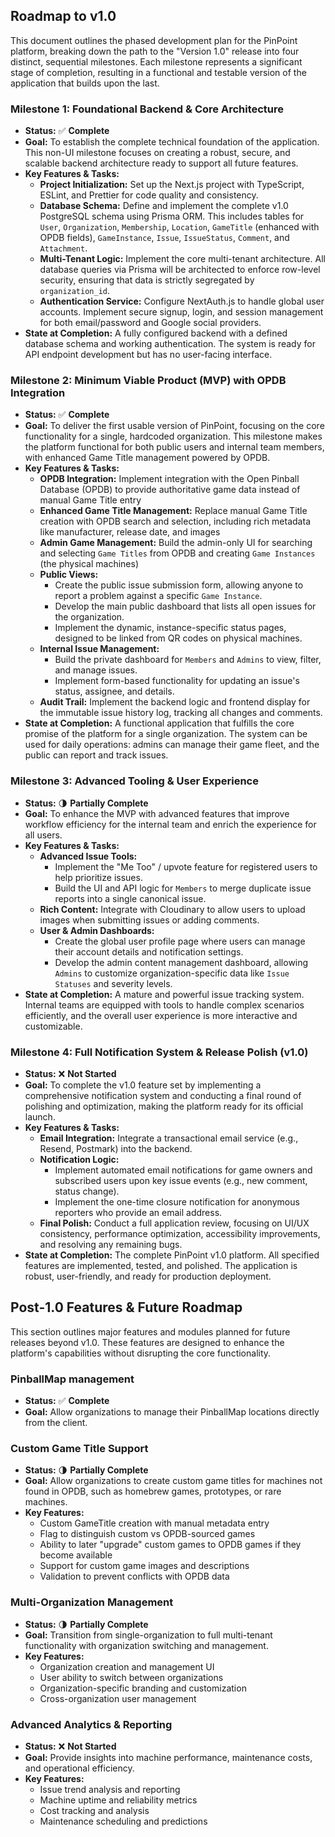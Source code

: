 ## **Roadmap to v1.0**

This document outlines the phased development plan for the PinPoint platform, breaking down the path to the "Version 1.0" release into four distinct, sequential milestones. Each milestone represents a significant stage of completion, resulting in a functional and testable version of the application that builds upon the last.

### **Milestone 1: Foundational Backend & Core Architecture**

- **Status:** ✅ **Complete**
- **Goal:** To establish the complete technical foundation of the application. This non-UI milestone focuses on creating a robust, secure, and scalable backend architecture ready to support all future features.
- **Key Features & Tasks:**
  - **Project Initialization:** Set up the Next.js project with TypeScript, ESLint, and Prettier for code quality and consistency.
  - **Database Schema:** Define and implement the complete v1.0 PostgreSQL schema using Prisma ORM. This includes tables for `User`, `Organization`, `Membership`, `Location`, `GameTitle` (enhanced with OPDB fields), `GameInstance`, `Issue`, `IssueStatus`, `Comment`, and `Attachment`.
  - **Multi-Tenant Logic:** Implement the core multi-tenant architecture. All database queries via Prisma will be architected to enforce row-level security, ensuring that data is strictly segregated by `organization_id`.
  - **Authentication Service:** Configure NextAuth.js to handle global user accounts. Implement secure signup, login, and session management for both email/password and Google social providers.
- **State at Completion:** A fully configured backend with a defined database schema and working authentication. The system is ready for API endpoint development but has no user-facing interface.

### **Milestone 2: Minimum Viable Product (MVP) with OPDB Integration**

- **Status:** ✅ **Complete**
- **Goal:** To deliver the first usable version of PinPoint, focusing on the core functionality for a single, hardcoded organization. This milestone makes the platform functional for both public users and internal team members, with enhanced Game Title management powered by OPDB.
- **Key Features & Tasks:**
  - **OPDB Integration:** Implement integration with the Open Pinball Database (OPDB) to provide authoritative game data instead of manual Game Title entry
  - **Enhanced Game Title Management:** Replace manual Game Title creation with OPDB search and selection, including rich metadata like manufacturer, release date, and images
  - **Admin Game Management:** Build the admin-only UI for searching and selecting `Game Titles` from OPDB and creating `Game Instances` (the physical machines)
  - **Public Views:**
    - Create the public issue submission form, allowing anyone to report a problem against a specific `Game Instance`.
    - Develop the main public dashboard that lists all open issues for the organization.
    - Implement the dynamic, instance-specific status pages, designed to be linked from QR codes on physical machines.
  - **Internal Issue Management:**
    - Build the private dashboard for `Members` and `Admins` to view, filter, and manage issues.
    - Implement form-based functionality for updating an issue's status, assignee, and details.
  - **Audit Trail:** Implement the backend logic and frontend display for the immutable issue history log, tracking all changes and comments.
- **State at Completion:** A functional application that fulfills the core promise of the platform for a single organization. The system can be used for daily operations: admins can manage their game fleet, and the public can report and track issues.

### **Milestone 3: Advanced Tooling & User Experience**

- **Status:** 🌗 **Partially Complete**
- **Goal:** To enhance the MVP with advanced features that improve workflow efficiency for the internal team and enrich the experience for all users.
- **Key Features & Tasks:**
  - **Advanced Issue Tools:**
    - Implement the "Me Too" / upvote feature for registered users to help prioritize issues.
    - Build the UI and API logic for `Members` to merge duplicate issue reports into a single canonical issue.
  - **Rich Content:** Integrate with Cloudinary to allow users to upload images when submitting issues or adding comments.
  - **User & Admin Dashboards:**
    - Create the global user profile page where users can manage their account details and notification settings.
    - Develop the admin content management dashboard, allowing `Admins` to customize organization-specific data like `Issue Statuses` and severity levels.
- **State at Completion:** A mature and powerful issue tracking system. Internal teams are equipped with tools to handle complex scenarios efficiently, and the overall user experience is more interactive and customizable.

### **Milestone 4: Full Notification System & Release Polish (v1.0)**

- **Status:** ❌ **Not Started**
- **Goal:** To complete the v1.0 feature set by implementing a comprehensive notification system and conducting a final round of polishing and optimization, making the platform ready for its official launch.
- **Key Features & Tasks:**
  - **Email Integration:** Integrate a transactional email service (e.g., Resend, Postmark) into the backend.
  - **Notification Logic:**
    - Implement automated email notifications for game owners and subscribed users upon key issue events (e.g., new comment, status change).
    - Implement the one-time closure notification for anonymous reporters who provide an email address.
  - **Final Polish:** Conduct a full application review, focusing on UI/UX consistency, performance optimization, accessibility improvements, and resolving any remaining bugs.
- **State at Completion:** The complete PinPoint v1.0 platform. All specified features are implemented, tested, and polished. The application is robust, user-friendly, and ready for production deployment.

## **Post-1.0 Features & Future Roadmap**

This section outlines major features and modules planned for future releases beyond v1.0. These features are designed to enhance the platform's capabilities without disrupting the core functionality.

### **PinballMap management**

- **Status:** ✅ **Complete**
- **Goal:** Allow organizations to manage their PinballMap locations directly from the client.

### **Custom Game Title Support**

- **Status:** 🌗 **Partially Complete**
- **Goal:** Allow organizations to create custom game titles for machines not found in OPDB, such as homebrew games, prototypes, or rare machines.
- **Key Features:**
  - Custom GameTitle creation with manual metadata entry
  - Flag to distinguish custom vs OPDB-sourced games
  - Ability to later "upgrade" custom games to OPDB games if they become available
  - Support for custom game images and descriptions
  - Validation to prevent conflicts with OPDB data

### **Multi-Organization Management**

- **Status:** 🌗 **Partially Complete**
- **Goal:** Transition from single-organization to full multi-tenant functionality with organization switching and management.
- **Key Features:**
  - Organization creation and management UI
  - User ability to switch between organizations
  - Organization-specific branding and customization
  - Cross-organization user management

### **Advanced Analytics & Reporting**

- **Status:** ❌ **Not Started**
- **Goal:** Provide insights into machine performance, maintenance costs, and operational efficiency.
- **Key Features:**
  - Issue trend analysis and reporting
  - Machine uptime and reliability metrics
  - Cost tracking and analysis
  - Maintenance scheduling and predictions
